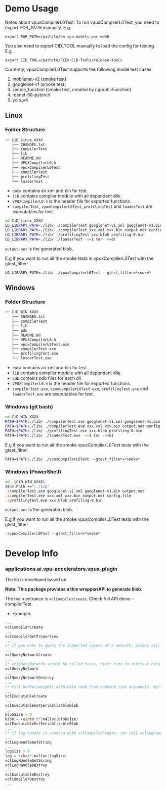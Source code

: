 # Demo Usage
Notes about vpuxCompilerL0Test:
To run vpuxCompilerL0Test, you need to export POR_PATH manually. E.g.
```
export POR_PATH=/path/to/om-vpu-models-por-ww46
```
You also need to export CID_TOOL manually to load the config for testing. E.g.
```
export CID_TOOL=/path/to/FLEX-CiD-Tools/release-tools
```
Currently, vpuxCompilerL0Test supports the following model test cases:
1. mobilenet-v2 (smoke test)
2. googlenet-v1 (smoke test)
3. simple_function (smoke test, created by ngraph::Function)
4. resnet-50-pytorch
5. yolo_v4

## Linux

### Folder Structure

```bash
── CiD_Linux_XXXX
   ├── CHANGES.txt
   ├── compilerTest
   ├── lib
   ├── README.md
   ├── VPUXCompilerL0.h
   ├── vpuxCompilerL0Test
   ├── compilerTest
   ├── profilingTest
   └── loaderTest

```

- `data` contains an xml and bin for test.
- `lib` contains compiler module with all dependent dlls.
- `VPUXCompilerL0.h`  is the header file for exported functions.
- `compilerTest`, `vpuxCompilerL0Test`, `profilingTest` and `loaderTest` are executables for test.

```bash
cd CiD_Linux_XXXX
LD_LIBRARY_PATH=./lib/ ./compilerTest googlenet-v1.xml googlenet-v1.bin output.net
LD_LIBRARY_PATH=./lib/ ./compilerTest xxx.xml xxx.bin output.net config.file
LD_LIBRARY_PATH=./lib/ ./profilingTest xxx.blob profiling-0.bin
LD_LIBRARY_PATH=./lib/ ./loaderTest -v=1 (or -v=0)
```
`output.net`  is the generated blob.

E.g if you want to run all the smoke tests in vpuxCompilerL0Test with the gtest_filter:
```
LD_LIBRARY_PATH=./lib/ ./vpuxCompilerL0Test --gtest_filter=*smoke*
```

## Windows

### Folder Structure

```bash
── CiD_WIN_XXXX
   ├── CHANGES.txt
   ├── compilerTest
   ├── lib
   ├── pdb
   ├── README.md
   ├── VPUXCompilerL0.h
   ├── vpuxCompilerL0Test.exe
   ├── compilerTest.exe
   └── profilingTest.exe
   └── loaderTest.exe
```
- `data` contains an xml and bin for test.
- `lib` contains compiler module with all dependent dlls.
- `pdb` contains pdb files for each dll.
- `VPUXCompilerL0.h`  is the header file for exported functions.
- `compilerTest.exe`, `vpuxCompilerL0Test.exe`, `profilingTest.exe` and `loaderTest.exe`  are executables for test.

### Windows (git bash)

```bash
cd CiD_WIN_XXXX
PATH=$PATH:./lib/ ./compilerTest.exe googlenet-v1.xml googlenet-v1.bin output.net
PATH=$PATH:./lib/ ./compilerTest.exe xxx.xml xxx.bin output.net config.file
PATH=$PATH:./lib/ ./profilingTest.exe xxx.blob profiling-0.bin
PATH=$PATH:./lib/ ./loaderTest.exe -v=1 (or -v=0)
```

E.g if you want to run all the smoke vpuxCompilerL0Test tests with the gtest_filter:
```
PATH=$PATH:./lib/ ./vpuxCompilerL0Test --gtest_filter=*smoke*
```
### Windows (PowerShell)

```bash
cd .\CiD_WIN_XXXX\
$Env:Path +=";.\lib"
.\compilerTest.exe googlenet-v1.xml googlenet-v1.bin output.net
.\compilerTest.exe xxx.xml xxx.bin output.net config.file
.\profilingTest.exe xxx.blob profiling-0.bin
```
`output.net`  is the generated blob.

E.g if you want to run all the smoke vpuxCompilerL0Test tests with the gtest_filter:
```
.\vpuxCompilerL0Test --gtest_filter=*smoke*
```


# Develop Info

### applications.ai.vpu-accelerators.vpux-plugin
The lib is developed based on

**Note: This package provides a thin wrapper/API to generate blob.**

The main entrance is `vclCompilerCreate`. Check full API demo - compilerTest.

- Example:

```C
...
vclCompilerCreate
...
vclCompilerGetProperties
...
/* If you want to query the supported layers of a network, please call following three lines. */
...
vclQueryNetworkCreate
...
/* vclQueryNetwork should be called twice, first time to retrieve data size, second time to get data. */
vclQueryNetwork
...
vclQueryNetworkDestroy
...
/* Fill buffer/weights with data read from command line arguments. Will set result blob size. */
...
vclExecutableCreate
...
vclExecutableGetSeriablizableBlob
...
blobSize > 0
blob = (uint8_t*)malloc(blobSize)
vclExecutableGetSeriablizableBlob
...
/* If log handle is created with vclCompilerCreate, can call vclLogHandleGetString to get last error message.*/
...
vclLogHandleGetString
...
logSize > 0
log = (char*)malloc(logSize)
vclLogHandleGetString
vclLogHandleDestroy
...
vclExecutableDestroy
vclCompilerDestroy
...

```
